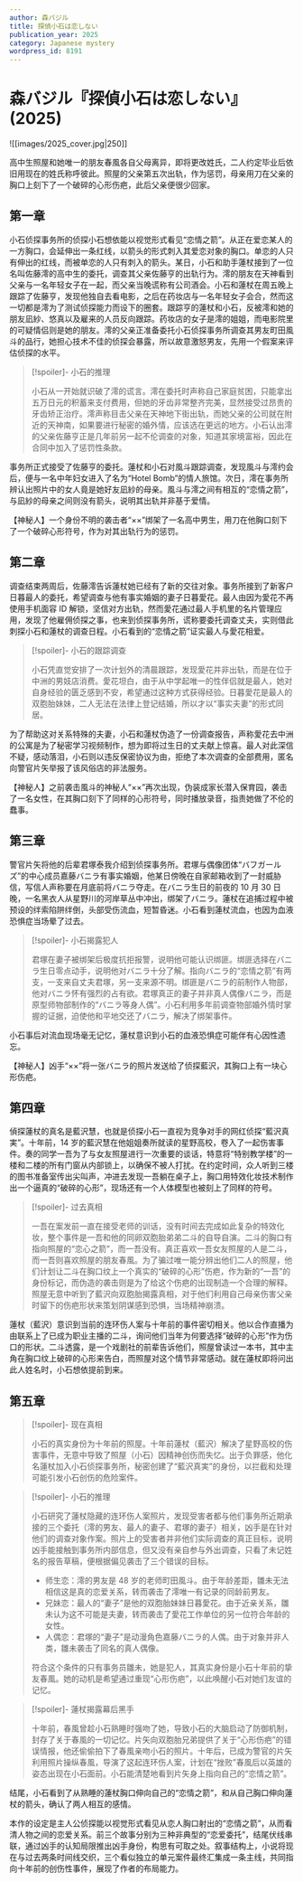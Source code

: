 ```yaml
---
author: 森バジル
title: 探偵小石は恋しない
publication_year: 2025
category: Japanese mystery
wordpress_id: 8191
---
```


# 森バジル『探偵小石は恋しない』(2025)

![[images/2025_cover.jpg|250]]

高中生照屋和她唯一的朋友春風各自父母离异，即将更改姓氏，二人约定毕业后依旧用现在的姓氏称呼彼此。照屋的父亲第五次出轨，作为惩罚，母亲用刀在父亲的胸口上刻下了一个破碎的心形伤疤，此后父亲便很少回家。

## 第一章

小石侦探事务所的侦探小石想依能以视觉形式看见“恋情之箭”。从正在爱恋某人的一方胸口，会延伸出一条红线，以箭头的形式刺入其爱恋对象的胸口。单恋的人只有伸出的红线，而被单恋的人只有刺入的箭头。某日，小石和助手蓮杖接到了一位名叫佐藤澪的高中生的委托，调查其父亲佐藤亨的出轨行为。澪的朋友在天神看到父亲与一名年轻女子在一起，而父亲当晚谎称有公司酒会。小石和蓮杖在周五晚上跟踪了佐藤亨，发现他独自去看电影，之后在药妆店与一名年轻女子会合，然而这一切都是澪为了测试侦探能力而设下的圈套。跟踪亨的蓮杖和小石，反被澪和她的朋友凪紗、悠真以及雇来的人员反向跟踪。药妆店的女子是澪的姐姐，而电影院里的可疑情侣则是她的朋友。澪的父亲正准备委托小石侦探事务所调查其男友町田風斗的品行，她担心技术不佳的侦探会暴露，所以故意激怒男友，先用一个假案来评估侦探的水平。

> [!spoiler]- 小石的推理
> 
> 小石从一开始就识破了澪的谎言。澪在委托时声称自己家庭贫困，只能拿出五万日元的积蓄来支付费用，但她的牙齿非常整齐完美，显然接受过昂贵的牙齿矫正治疗。澪声称目击父亲在天神地下街出轨，而她父亲的公司就在附近的天神南，如果要进行秘密的婚外情，应该选在更远的地方。小石认出澪的父亲佐藤亨正是几年前另一起不伦调查的对象，知道其家境富裕，因此在合同中加入了惩罚性条款。

事务所正式接受了佐藤亨的委托。蓮杖和小石对風斗跟踪调查，发现風斗与澪约会后，便与一名中年妇女进入了名为“Hotel Bomb”的情人旅馆。次日，澪在事务所辨认出照片中的女人竟是她好友凪紗的母亲。風斗与澪之间有相互的“恋情之箭”，与凪紗的母亲之间则没有箭头，说明其出轨并非基于爱情。

【神秘人】一个身份不明的袭击者“××”绑架了一名高中男生，用刀在他胸口刻下了一个破碎心形符号，作为对其出轨行为的惩罚。

## 第二章

调查结束两周后，佐藤澪告诉蓮杖她已经有了新的交往对象。事务所接到了新客户日暮最人的委托，希望调查与他有事实婚姻的妻子日暮愛花。最人由因为愛花不再使用手机面容 ID 解锁，坚信对方出轨，然而愛花通过最人手机里的名片管理应用，发现了他雇佣侦探之事，也来到侦探事务所，谎称要委托调查丈夫，实则借此刺探小石和蓮杖的调查日程。小石看到的“恋情之箭”证实最人与愛花相爱。

> [!spoiler]- 小石的跟踪调查
> 
> 小石凭直觉安排了一次计划外的清晨跟踪，发现愛花并非出轨，而是在位于中洲的男妓店消费。愛花坦白，由于从中学起唯一的性伴侣就是最人，她对自身经验的匮乏感到不安，希望通过这种方式获得经验。日暮愛花是最人的双胞胎妹妹，二人无法在法律上登记结婚，所以才以“事实夫妻”的形式同居。

为了帮助这对关系特殊的夫妻，小石和蓮杖伪造了一份调查报告，声称愛花去中洲的公寓是为了秘密学习视频制作，想为即将过生日的丈夫献上惊喜。最人对此深信不疑，感动落泪，小石则以违反保密协议为由，拒绝了本次调查的全部费用，匿名向警官片矢举报了该风俗店的非法服务。

【神秘人】之前袭击風斗的神秘人“××”再次出现，伪装成家长潜入保育园，袭击了一名女性，在其胸口刻下了同样的心形符号，同时播放录音，指责她做了不伦的蠢事。

## 第三章

警官片矢将他的后辈君塚泰我介绍到侦探事务所。君塚与偶像团体“バフガールズ”的中心成员嘉藤バニラ有事实婚姻，他某日傍晚在自家邮箱收到了一封威胁信，写信人声称要在月底前将バニラ夺走。在バニラ生日的前夜的 10 月 30 日晚，一名黑衣人从星野川的河岸草丛中冲出，绑架了バニラ。蓮杖在追捕过程中被预设的绊索陷阱绊倒，头部受伤流血，短暂昏迷。小石看到蓮杖流血，也因为血液恐惧症当场晕了过去。

> [!spoiler]- 小石揭露犯人
> 
> 君塚在妻子被绑架后极度抗拒报警，说明他可能认识绑匪。绑匪选择在バニラ生日零点动手，说明他对バニラ十分了解。指向バニラ的“恋情之箭”有两支，一支来自丈夫君塚，另一支来源不明。绑匪是バニラ的前制作人物部，他对バニラ怀有强烈的占有欲。君塚真正的妻子并非真人偶像バニラ，而是原型师物部制作的“バニラ等身人偶”。小石利用多年前调查物部婚外情时掌握的证据，迫使他和平地交还了バニラ，解决了绑架事件。

小石事后对流血现场毫无记忆，蓮杖意识到小石的血液恐惧症可能伴有心因性遗忘。

【神秘人】凶手“××”将一张バニラ的照片发送给了侦探藍沢，其胸口上有一块心形伤疤。

## 第四章

偵探蓮杖的真名是藍沢慧，也就是侦探小石一直视为竞争对手的网红侦探“藍沢真実”。十年前，14 岁的藍沢慧在他姐姐奏所就读的星野高校，卷入了一起伤害事件。奏的同学一吾为了与女友照屋进行一次重要的谈话，特意将“特别教学楼”的一楼和二楼的所有门窗从内部锁上，以确保不被人打扰。在约定时间，众人听到三楼的图书准备室传出尖叫声，冲进去发现一吾躺在桌子上，胸口用特效化妆技术制作出一个逼真的“破碎的心形”，现场还有一个人体模型也被刻上了同样的符号。

> [!spoiler]- 过去真相
> 
> 一吾在案发前一直在接受老师的训话，没有时间去完成如此复杂的特效化妆，整个事件是一吾和他的同卵双胞胎弟弟二斗的自导自演。二斗的胸口有指向照屋的“恋心之箭”，而一吾没有。真正喜欢一吾女友照屋的人是二斗，而一吾则喜欢照屋的朋友春風。为了骗过唯一能分辨出他们二人的照屋，他们计划让二斗在胸口纹上一个真实的“破碎的心形”伤疤，作为新的“一吾”的身份标记，而伪造的袭击则是为了给这个伤疤的出现制造一个合理的解释。照屋无意中听到了藍沢向双胞胎揭露真相，对于他们利用自己母亲伤害父亲时留下的伤疤形状来策划阴谋感到恐惧，当场精神崩溃。

蓮杖（藍沢）意识到当前的连环伤人案与十年前的事件密切相关。他以合作直播为由联系上了已成为职业主播的二斗，询问他们当年为何要选择“破碎的心形”作为伤口的形状。二斗透露，是一个戏剧社的前辈告诉他们，照屋曾读过一本书，其中主角在胸口纹上破碎的心形来告白，而照屋对这个情节非常感动。就在蓮杖即将问出此人姓名时，小石想依提前到来。

## 第五章

> [!spoiler]- 现在真相
> 
> 小石的真实身份为十年前的照屋。十年前蓮杖（藍沢）解决了星野高校的伤害事件，无意中导致了照屋（小石）因精神创伤而失忆。出于负罪感，他化名蓮杖加入小石侦探事务所，秘密创建了“藍沢真実”的身份，以拦截和处理可能引发小石创伤的危险案件。

> [!spoiler]- 小石的推理
> 
> 小石研究了蓮杖隐藏的连环伤人案照片，发现受害者都与他们事务所近期承接的三个委托（澪的男友、最人的妻子、君塚的妻子）相关，凶手是在针对他们的调查对象作案。照片上的受害者并非他们实际调查的真正目标，说明凶手能接触到事务所内部信息，但又没有亲自参与外出调查，只看了未记姓名的报告草稿，便根据偏见袭击了三个错误的目标。
> - 师生恋：澪的男友是 48 岁的老师町田風斗。由于年龄差距，雛未无法相信这是真的恋爱关系，转而袭击了澪唯一有记录的同龄前男友。
> - 兄妹恋：最人的“妻子”是他的双胞胎妹妹日暮愛花。由于近亲关系，雛未认为这不可能是夫妻，转而袭击了愛花工作单位的另一位符合年龄的女性。
> - 人偶恋：君塚的“妻子”是动漫角色嘉藤バニラ的人偶。由于对象并非人类，雛未袭击了同名的真人偶像。
> 
> 符合这个条件的只有事务员雛未，她是犯人，其真实身份是小石十年前的挚友春風。她的动机是希望通过重现“心形伤疤”，以此唤醒小石对她们友谊的记忆。

> [!spoiler]- 蓮杖揭露幕后黑手
> 
> 十年前，春風曾趁小石熟睡时强吻了她，导致小石的大脑启动了防御机制，封存了关于春風的一切记忆。片矢向双胞胎兄弟提供了关于“心形伤疤”的错误情报，他还偷偷拍下了春風亲吻小石的照片。十年后，已成为警官的片矢利用照片操纵春風，导演了这起连环伤人案，计划在“挫败”春風后以英雄的姿态出现在小石面前。小石能清楚地看到片矢身上指向自己的“恋情之箭”。

结尾，小石看到了从熟睡的蓮杖胸口伸向自己的“恋情之箭”，和从自己胸口伸向蓮杖的箭头，确认了两人相互的感情。

本作的设定是主人公侦探能以视觉形式看见从恋人胸口射出的“恋情之箭”，从而看清人物之间的恋爱关系。前三个故事分别为三种非典型的“恋爱委托”，结尾伏线串联，通过凶手的认知局限推出凶手身份，构思有可取之处。叙事结构上，小说将现在与过去两条时间线交织，三个看似独立的单元案件最终汇集成一条主线，共同指向十年前的创伤性事件，展现了作者的布局能力。
